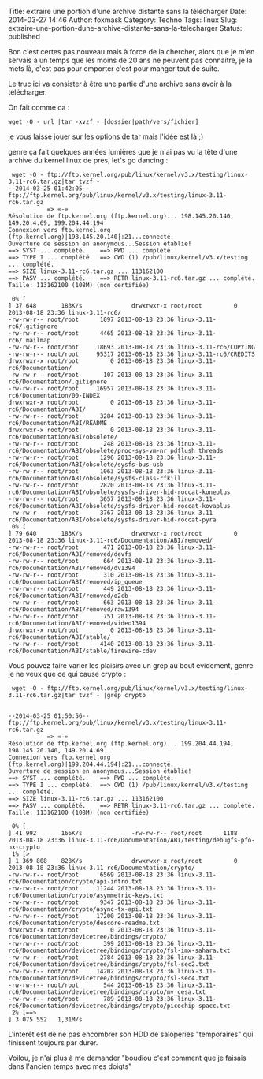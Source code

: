 Title: extraire une portion d'une archive distante sans la télécharger
Date: 2014-03-27 14:46
Author: foxmask
Category: Techno
Tags: linux
Slug: extraire-une-portion-dune-archive-distante-sans-la-telecharger
Status: published

Bon c'est certes pas nouveau mais à force de la chercher, alors que je
m'en servais à un temps que les moins de 20 ans ne peuvent pas
connaitre, je la mets là, c'est pas pour emporter c'est pour manger tout
de suite.

Le truc ici va consister à être une partie d'une archive sans avoir à la
télécharger.

On fait comme ca :

```shell
wget -O - url |tar -xvzf - [dossier|path/vers/fichier]
```

je vous laisse jouer sur les options de tar mais l'idée est là ;)

genre ça fait quelques années lumières que je n'ai pas vu la tête d'une
archive du kernel linux de près, let's go dancing :

```shell
 wget -O - ftp://ftp.kernel.org/pub/linux/kernel/v3.x/testing/linux-3.11-rc6.tar.gz|tar tvzf -
--2014-03-25 01:42:05--  ftp://ftp.kernel.org/pub/linux/kernel/v3.x/testing/linux-3.11-rc6.tar.gz
           => «-»
Résolution de ftp.kernel.org (ftp.kernel.org)... 198.145.20.140, 149.20.4.69, 199.204.44.194
Connexion vers ftp.kernel.org (ftp.kernel.org)|198.145.20.140|:21...connecté.
Ouverture de session en anonymous...Session établie!
==> SYST ... complété.    ==> PWD ... complété.
==> TYPE I ... complété.  ==> CWD (1) /pub/linux/kernel/v3.x/testing ... complété.
==> SIZE linux-3.11-rc6.tar.gz ... 113162100
==> PASV ... complété.    ==> RETR linux-3.11-rc6.tar.gz ... complété.
Taille: 113162100 (108M) (non certifiée)

 0% [                                                                                                                                     ] 37 648       183K/s              drwxrwxr-x root/root         0 2013-08-18 23:36 linux-3.11-rc6/
-rw-rw-r-- root/root      1097 2013-08-18 23:36 linux-3.11-rc6/.gitignore
-rw-rw-r-- root/root      4465 2013-08-18 23:36 linux-3.11-rc6/.mailmap
-rw-rw-r-- root/root     18693 2013-08-18 23:36 linux-3.11-rc6/COPYING
-rw-rw-r-- root/root     95317 2013-08-18 23:36 linux-3.11-rc6/CREDITS
drwxrwxr-x root/root         0 2013-08-18 23:36 linux-3.11-rc6/Documentation/
-rw-rw-r-- root/root       107 2013-08-18 23:36 linux-3.11-rc6/Documentation/.gitignore
-rw-rw-r-- root/root     16957 2013-08-18 23:36 linux-3.11-rc6/Documentation/00-INDEX
drwxrwxr-x root/root         0 2013-08-18 23:36 linux-3.11-rc6/Documentation/ABI/
-rw-rw-r-- root/root      3284 2013-08-18 23:36 linux-3.11-rc6/Documentation/ABI/README
drwxrwxr-x root/root         0 2013-08-18 23:36 linux-3.11-rc6/Documentation/ABI/obsolete/
-rw-rw-r-- root/root       248 2013-08-18 23:36 linux-3.11-rc6/Documentation/ABI/obsolete/proc-sys-vm-nr_pdflush_threads
-rw-rw-r-- root/root      1296 2013-08-18 23:36 linux-3.11-rc6/Documentation/ABI/obsolete/sysfs-bus-usb
-rw-rw-r-- root/root      1063 2013-08-18 23:36 linux-3.11-rc6/Documentation/ABI/obsolete/sysfs-class-rfkill
-rw-rw-r-- root/root      2820 2013-08-18 23:36 linux-3.11-rc6/Documentation/ABI/obsolete/sysfs-driver-hid-roccat-koneplus
-rw-rw-r-- root/root      3657 2013-08-18 23:36 linux-3.11-rc6/Documentation/ABI/obsolete/sysfs-driver-hid-roccat-kovaplus
-rw-rw-r-- root/root      3767 2013-08-18 23:36 linux-3.11-rc6/Documentation/ABI/obsolete/sysfs-driver-hid-roccat-pyra
 0% [                                                                                                                                     ] 79 640       183K/s              drwxrwxr-x root/root         0 2013-08-18 23:36 linux-3.11-rc6/Documentation/ABI/removed/
-rw-rw-r-- root/root       471 2013-08-18 23:36 linux-3.11-rc6/Documentation/ABI/removed/devfs
-rw-rw-r-- root/root       664 2013-08-18 23:36 linux-3.11-rc6/Documentation/ABI/removed/dv1394
-rw-rw-r-- root/root       310 2013-08-18 23:36 linux-3.11-rc6/Documentation/ABI/removed/ip_queue
-rw-rw-r-- root/root       449 2013-08-18 23:36 linux-3.11-rc6/Documentation/ABI/removed/o2cb
-rw-rw-r-- root/root       663 2013-08-18 23:36 linux-3.11-rc6/Documentation/ABI/removed/raw1394
-rw-rw-r-- root/root       751 2013-08-18 23:36 linux-3.11-rc6/Documentation/ABI/removed/video1394
drwxrwxr-x root/root         0 2013-08-18 23:36 linux-3.11-rc6/Documentation/ABI/stable/
-rw-rw-r-- root/root      4140 2013-08-18 23:36 linux-3.11-rc6/Documentation/ABI/stable/firewire-cdev
```

Vous pouvez faire varier les plaisirs avec un grep au bout evidement,
genre je ne veux que ce qui cause crypto :

```shell
 wget -O - ftp://ftp.kernel.org/pub/linux/kernel/v3.x/testing/linux-3.11-rc6.tar.gz|tar tvzf - |grep crypto


--2014-03-25 01:50:56--  ftp://ftp.kernel.org/pub/linux/kernel/v3.x/testing/linux-3.11-rc6.tar.gz
           => «-»
Résolution de ftp.kernel.org (ftp.kernel.org)... 199.204.44.194, 198.145.20.140, 149.20.4.69
Connexion vers ftp.kernel.org (ftp.kernel.org)|199.204.44.194|:21...connecté.
Ouverture de session en anonymous...Session établie!
==> SYST ... complété.    ==> PWD ... complété.
==> TYPE I ... complété.  ==> CWD (1) /pub/linux/kernel/v3.x/testing ... complété.
==> SIZE linux-3.11-rc6.tar.gz ... 113162100
==> PASV ... complété.    ==> RETR linux-3.11-rc6.tar.gz ... complété.
Taille: 113162100 (108M) (non certifiée)

 0% [                                                                                                                                     ] 41 992       166K/s              -rw-rw-r-- root/root      1188 2013-08-18 23:36 linux-3.11-rc6/Documentation/ABI/testing/debugfs-pfo-nx-crypto
 1% [>                                                                                                                                    ] 1 369 808    828K/s              drwxrwxr-x root/root         0 2013-08-18 23:36 linux-3.11-rc6/Documentation/crypto/
-rw-rw-r-- root/root      6569 2013-08-18 23:36 linux-3.11-rc6/Documentation/crypto/api-intro.txt
-rw-rw-r-- root/root     11244 2013-08-18 23:36 linux-3.11-rc6/Documentation/crypto/asymmetric-keys.txt
-rw-rw-r-- root/root      9347 2013-08-18 23:36 linux-3.11-rc6/Documentation/crypto/async-tx-api.txt
-rw-rw-r-- root/root     17200 2013-08-18 23:36 linux-3.11-rc6/Documentation/crypto/descore-readme.txt
drwxrwxr-x root/root         0 2013-08-18 23:36 linux-3.11-rc6/Documentation/devicetree/bindings/crypto/
-rw-rw-r-- root/root       399 2013-08-18 23:36 linux-3.11-rc6/Documentation/devicetree/bindings/crypto/fsl-imx-sahara.txt
-rw-rw-r-- root/root      2784 2013-08-18 23:36 linux-3.11-rc6/Documentation/devicetree/bindings/crypto/fsl-sec2.txt
-rw-rw-r-- root/root     14202 2013-08-18 23:36 linux-3.11-rc6/Documentation/devicetree/bindings/crypto/fsl-sec4.txt
-rw-rw-r-- root/root       544 2013-08-18 23:36 linux-3.11-rc6/Documentation/devicetree/bindings/crypto/mv_cesa.txt
-rw-rw-r-- root/root       789 2013-08-18 23:36 linux-3.11-rc6/Documentation/devicetree/bindings/crypto/picochip-spacc.txt
 2% [==>                                                                                                                                  ] 3 075 552   1,31M/s 
```

L'intérêt est de ne pas encombrer son HDD de saloperies "temporaires"
qui finissent toujours par durer.

Voilou, je n'ai plus à me demander "boudiou c'est comment que je faisais
dans l'ancien temps avec mes doigts"


